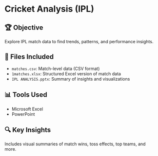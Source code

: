 # Cricket Analysis (IPL)

## 🏆 Objective
Explore IPL match data to find trends, patterns, and performance insights.

## 📁 Files Included
- `matches.csv`: Match-level data (CSV format)
- `1matches.xlsx`: Structured Excel version of match data
- `IPL ANALYSIS.pptx`: Summary of insights and visualizations

## 📊 Tools Used
- Microsoft Excel
- PowerPoint

## 🔍 Key Insights
Includes visual summaries of match wins, toss effects, top teams, and more.
